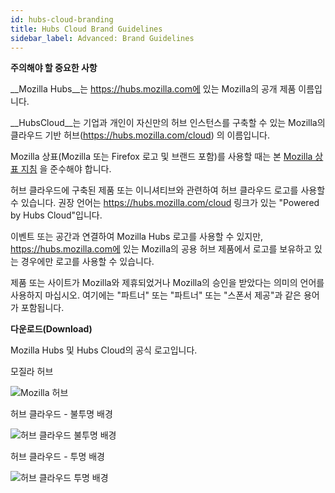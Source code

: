 ```yaml
---
id: hubs-cloud-branding
title: Hubs Cloud Brand Guidelines
sidebar_label: Advanced: Brand Guidelines
---
```


__주의해야 할 중요한 사항__

__Mozilla Hubs__는 https://hubs.mozilla.com에 있는 Mozilla의 공개 제품 이름입니다.

__HubsCloud__는 기업과 개인이 자신만의 허브 인스턴스를 구축할 수 있는 Mozilla의 클라우드 기반 허브(https://hubs.mozilla.com/cloud) 의 이름입니다.

Mozilla 상표(Mozilla 또는 Firefox 로고 및 브랜드 포함)를 사용할 때는 본 [Mozilla 상표 지침](https://www.mozilla.org/en-US/foundation/trademarks/policy/) 을 준수해야 합니다.

허브 클라우드에 구축된 제품 또는 이니셔티브와 관련하여 허브 클라우드 로고를 사용할 수 있습니다. 권장 언어는 https://hubs.mozilla.com/cloud 링크가 있는 "Powered by Hubs Cloud"입니다.

이벤트 또는 공간과 연결하여 Mozilla Hubs 로고를 사용할 수 있지만, https://hubs.mozilla.com에 있는 Mozilla의 공용 허브 제품에서 로고를 보유하고 있는 경우에만 로고를 사용할 수 있습니다.

제품 또는 사이트가 Mozilla와 제휴되었거나 Mozilla의 승인을 받았다는 의미의 언어를 사용하지 마십시오. 여기에는 "파트너" 또는 "파트너" 또는 "스폰서 제공"과 같은 용어가 포함됩니다.

__다운로드(Download)__

Mozilla Hubs 및 Hubs Cloud의 공식 로고입니다.

모질라 허브

![Mozilla 허브](../../website/static/img/mozilla-hubs.png)

허브 클라우드 - 불투명 배경

![허브 클라우드 불투명 배경](../../website/static/img/hubs-cloud-opaque.png)

허브 클라우드 - 투명 배경

![허브 클라우드 투명 배경](../../website/static/img/hubs-cloud-transparent.png)